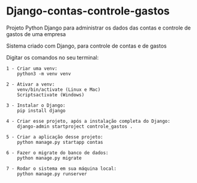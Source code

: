 # Django-contas-controle-gastos
Projeto Python Django para administrar os dados das contas e controle de gastos de uma empresa

Sistema criado com Django, para controle de contas e de gastos

Digitar os comandos no seu terminal:    

    1 - Criar uma venv:
        python3 -m venv venv

    2 - Ativar a venv:
        venv/bin/activate (Linux e Mac)
        Scriptsactivate (Windows)

    3 - Instalar o Django:
        pip install django

    4 - Criar esse projeto, após a instalação completa do Django:
        django-admin startproject controle_gastos .
    
    5 - Criar a aplicação desse projeto:
        python manage.py startapp contas

    6 - Fazer o migrate do banco de dados:
        python manage.py migrate

    7 - Rodar o sistema em sua máquina local:
        python manage.py runserver